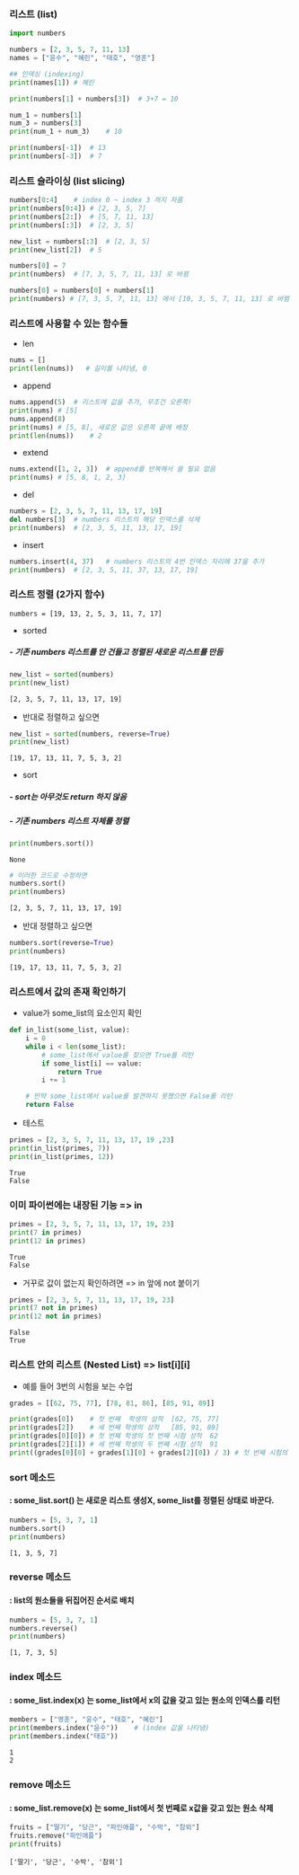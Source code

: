 ### 리스트  (list)
```python
import numbers

numbers = [2, 3, 5, 7, 11, 13]
names = ["윤수", "혜린", "태호", "영훈"]

## 인덱싱 (indexing)
print(names[1]) # 혜린

print(numbers[1] + numbers[3])  # 3+7 = 10

num_1 = numbers[1]
num_3 = numbers[3]
print(num_1 + num_3)    # 10

print(numbers[-1])  # 13
print(numbers[-3])  # 7
```


### 리스트 슬라이싱 (list slicing)
```python
numbers[0:4]    # index 0 ~ index 3 까지 자름
print(numbers[0:4]) # [2, 3, 5, 7]
print(numbers[2:])  # [5, 7, 11, 13]
print(numbers[:3])  # [2, 3, 5]

new_list = numbers[:3]  # [2, 3, 5]
print(new_list[2])  # 5

numbers[0] = 7
print(numbers)  # [7, 3, 5, 7, 11, 13] 로 바뀜

numbers[0] = numbers[0] + numbers[1]
print(numbers) # [7, 3, 5, 7, 11, 13] 에서 [10, 3, 5, 7, 11, 13] 로 바뀜
```


### 리스트에 사용할 수 있는 함수들
* len
```python
nums = []
print(len(nums))   # 길이를 나타냄, 0
```
* append
```python
nums.append(5)  # 리스트에 값을 추가, 무조건 오른쪽!
print(nums) # [5]
nums.append(8)
print(nums) # [5, 8], 새로운 값은 오른쪽 끝에 배정
print(len(nums))    # 2
```
* extend
```python
nums.extend([1, 2, 3])  # append를 반복해서 쓸 필요 없음
print(nums) # [5, 8, 1, 2, 3]
```
* del
```python
numbers = [2, 3, 5, 7, 11, 13, 17, 19]
del numbers[3]  # numbers 리스트의 해당 인덱스를 삭제
print(numbers)  # [2, 3, 5, 11, 13, 17, 19]
```
* insert
```python
numbers.insert(4, 37)   # numbers 리스트의 4번 인덱스 자리에 37을 추가
print(numbers)  # [2, 3, 5, 11, 37, 13, 17, 19]
```


### 리스트 정렬 (2가지 함수)
```
numbers = [19, 13, 2, 5, 3, 11, 7, 17]
```

* sorted
##### - 기존 numbers 리스트를 안 건들고 정렬된 새로운 리스트를 만듬
```python
new_list = sorted(numbers)
print(new_list)
```
```
[2, 3, 5, 7, 11, 13, 17, 19]
```

* 반대로 정렬하고 싶으면
```python
new_list = sorted(numbers, reverse=True)
print(new_list)
```
```
[19, 17, 13, 11, 7, 5, 3, 2]
```
* sort
##### - sort는 아무것도 return 하지 않음
##### - 기존 numbers 리스트 자체를 정렬
```python
print(numbers.sort())
```
```
None
```
```python
# 이러한 코드로 수정하면
numbers.sort()
print(numbers)
```
```
[2, 3, 5, 7, 11, 13, 17, 19]
```

* 반대 정렬하고 싶으면
```python
numbers.sort(reverse=True)
print(numbers)  
```
```
[19, 17, 13, 11, 7, 5, 3, 2]
```


### 리스트에서 값의 존재 확인하기

* value가 some_list의 요소인지 확인
```python
def in_list(some_list, value):
    i = 0
    while i < len(some_list):
        # some_list에서 value를 찾으면 True를 리턴
        if some_list[i] == value:
            return True
        i += 1

    # 만약 some_list에서 value를 발견하지 못했으면 False를 리턴
    return False
```

* 테스트
```python
primes = [2, 3, 5, 7, 11, 13, 17, 19 ,23]
print(in_list(primes, 7))   
print(in_list(primes, 12))  
```
```
True
False
```

### 이미 파이썬에는 내장된 기능 => in
```python 
primes = [2, 3, 5, 7, 11, 13, 17, 19, 23]
print(7 in primes)  
print(12 in primes) 
```
```
True
False
```

* 거꾸로 값이 없는지 확인하려면 => in 앞에 not 붙이기
```python
primes = [2, 3, 5, 7, 11, 13, 17, 19, 23]
print(7 not in primes)  
print(12 not in primes) 
```
```
False
True
```


### 리스트 안의 리스트 (Nested List) => list[i][i]

* 예를 들어 3번의 시험을 보는 수업
```python
grades = [[62, 75, 77], [78, 81, 86], [85, 91, 89]]

print(grades[0])    # 첫 번째  학생의 성적  [62, 75, 77]
print(grades[2])    # 세 번째 학생의 성적   [85, 91, 89]
print(grades[0][0]) # 첫 번째 학생의 첫 번째 시험 성적  62
print(grades[2][1]) # 세 번째 학생의 두 번째 시험 성적  91
print((grades[0][0] + grades[1][0] + grades[2][0]) / 3) # 첫 번째 시험의 평균   75.0
```


### sort 메소드 
#### : some_list.sort() 는 새로운 리스트 생성X, some_list를 정렬된 상태로 바꾼다.
```python
numbers = [5, 3, 7, 1]
numbers.sort()
print(numbers)
```
```
[1, 3, 5, 7]
```


### reverse 메소드 
#### : list의 원소들을 뒤집어진 순서로 배치
```python
numbers = [5, 3, 7, 1]
numbers.reverse()
print(numbers)  
```
```
[1, 7, 3, 5]
```


### index 메소드 
#### : some_list.index(x) 는 some_list에서 x의 값을 갖고 있는 원소의 인덱스를 리턴
```python
members = ["영훈", "윤수", "태호", "혜린"]
print(members.index("윤수"))    # (index 값을 나타냄)
print(members.index("태호"))    
```
```
1
2
```


### remove 메소드 
#### : some_list.remove(x) 는 some_list에서 첫 번째로 x값을 갖고 있는 원소 삭제
```python
fruits = ["딸기", "당근", "파인애플", "수박", "참외"]
fruits.remove("파인애플")
print(fruits)   
```
```
['딸기', '당근', '수박', '참외']
```
